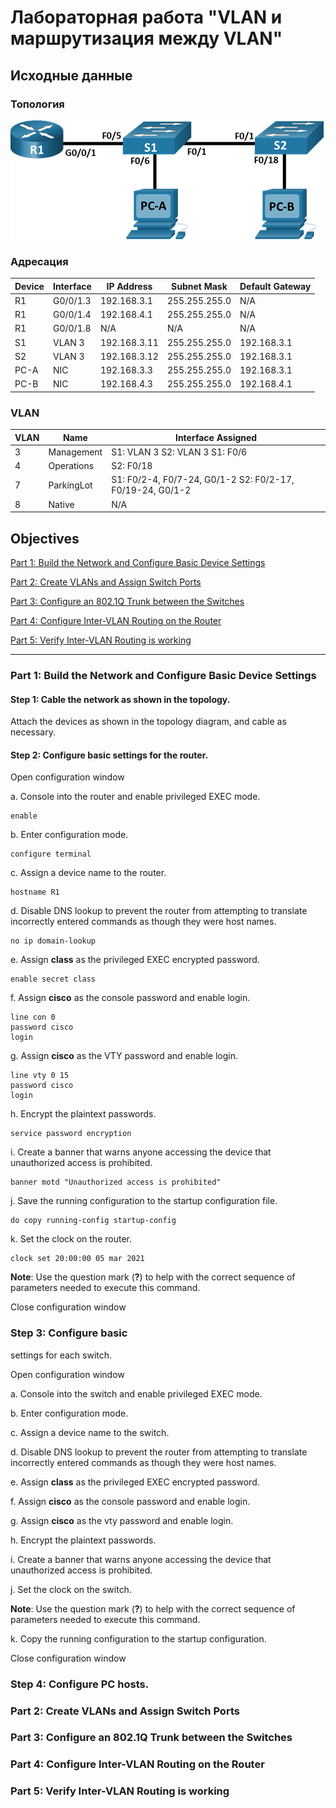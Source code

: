 # Лабораторная работа "VLAN и маршрутизация между VLAN"

## Исходные данные

### Топология

![](screenshots/2021-03-06-18-27-22-image.png)

### Адресация

| Device | Interface | IP Address   | Subnet Mask   | Default Gateway |
| ------ | --------- | ------------ | ------------- | --------------- |
| R1     | G0/0/1.3  | 192.168.3.1  | 255.255.255.0 | N/A             |
| R1     | G0/0/1.4  | 192.168.4.1  | 255.255.255.0 | N/A             |
| R1     | G0/0/1.8  | N/A          | N/A           | N/A             |
| S1     | VLAN 3    | 192.168.3.11 | 255.255.255.0 | 192.168.3.1     |
| S2     | VLAN 3    | 192.168.3.12 | 255.255.255.0 | 192.168.3.1     |
| PC-A   | NIC       | 192.168.3.3  | 255.255.255.0 | 192.168.3.1     |
| PC-B   | NIC       | 192.168.4.3  | 255.255.255.0 | 192.168.4.1     |

### VLAN

| VLAN | Name       | Interface Assigned                                        |
| ---- | ---------- | --------------------------------------------------------- |
| 3    | Management | S1: VLAN 3 S2: VLAN 3 S1: F0/6                            |
| 4    | Operations | S2: F0/18                                                 |
| 7    | ParkingLot | S1: F0/2-4, F0/7-24, G0/1-2 S2: F0/2-17, F0/19-24, G0/1-2 |
| 8    | Native     | N/A                                                       |

## Objectives

[Part 1: Build the Network and Configure Basic Device Settings](readme.md#part-1-build-the-network-and-configure-basic-device-settings)

[Part 2: Create VLANs and Assign Switch Ports](readme.md#part-2-create-vlans-and-assign-switch-ports)

[Part 3: Configure an 802.1Q Trunk between the Switches](/readme.md#part-3-configure-an-8021q-trunk-between-the-switches)

[Part 4: Configure Inter-VLAN Routing on the Router](https://github.com/eet1bfwn/OTUS-practice/blob/main/labs/lab02/readme.md#part-4-configure-inter-vlan-routing-on-the-router)

[Part 5: Verify Inter-VLAN Routing is working](https://github.com/eet1bfwn/OTUS-practice/blob/main/labs/lab02/readme.md#part-5-verify-inter-vlan-routing-is-working)

---



### Part 1: Build the Network and Configure Basic Device Settings



#### Step 1: Cable the network as shown in the topology.

Attach the devices as shown in the topology diagram, and cable as necessary.

#### Step 2: Configure basic settings for the router.

Open configuration window

a. Console into the router and enable privileged EXEC mode.

```
enable
```

b. Enter configuration mode.

```
configure terminal
```

c. Assign a device name to the router.

```
hostname R1
```

d. Disable DNS lookup to prevent the router from attempting to translate incorrectly
entered commands as though they were host names.

```
no ip domain-lookup
```

e. Assign **class** as the privileged EXEC encrypted password.

```
enable secret class
```

f. Assign **cisco** as the console password and enable login.

```
line con 0
password cisco
login
```

g. Assign **cisco** as the VTY password and enable login.

```
line vty 0 15
password cisco
login
```

h. Encrypt the plaintext passwords.

```
service password encryption
```

i. Create a banner that warns anyone accessing the device that unauthorized access is prohibited.

```
banner motd "Unauthorized access is prohibited"
```

j. Save the running configuration to the startup configuration file.

```
do copy running-config startup-config
```

k. Set the clock on the router.

```
clock set 20:00:00 05 mar 2021
```

**Note**: Use the question mark (**?**) to help with the correct sequence of parameters needed to execute this command.

Close configuration window

### Step 3: Configure basic

settings for each switch.

Open configuration window

a. Console
into the switch and enable privileged EXEC mode.

b. Enter
configuration mode.

c. Assign
a device name to the switch.

d. Disable
DNS lookup to prevent the router from attempting to translate incorrectly
entered commands as though they were host names.

e. Assign **class** as the privileged EXEC
encrypted password.

f. Assign **cisco** as the console password and
enable login.

g. Assign **cisco** as the vty password and enable
login.

h. Encrypt
the plaintext passwords.

i. Create a banner that warns anyone accessing the
device that unauthorized access is prohibited.

j. Set the clock on the switch.

**Note**: Use the
question mark (**?**) to help with the
correct sequence of parameters needed to execute this command.

k. Copy
the running configuration to the startup configuration.

Close configuration window

### Step 4: Configure PC hosts.

### Part 2: Create VLANs and Assign Switch Ports

### Part 3: Configure an 802.1Q Trunk between the Switches

### Part 4: Configure Inter-VLAN Routing on the Router

### Part 5: Verify Inter-VLAN Routing is working
